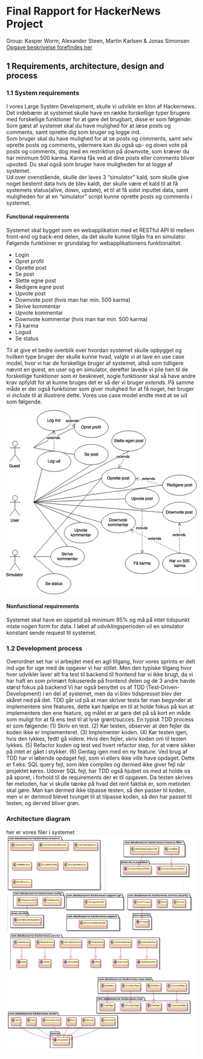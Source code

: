 # Final Rapport for HackerNews Project
Group: Kasper Worm, Alexander Steen, Martin Karlsen & Jonas Simonsen
<br>
[Opgave beskrivelse forefindes her](https://github.com/datsoftlyngby/soft2017fall-lsd-teaching-material/blob/master/assignments/08-Project_report.md)

## 1 Requirements, architecture, design and process
### 1.1 System requirements
I vores Large System Development, skulle vi udvikle en klon af Hackernews. Det indebærer at systemet skulle have en række forskellige typer brugere med forskellige funktioner for at gøre det brugbart, disse er som følgende: <br>
Som gæst af systemet skal du have mulighed for at læse posts og comments, samt oprette dig som bruger og logge ind. <br>
Som bruger skal du have mulighed for at se posts og comments, samt selv oprette posts og comments, ydermere kan du også up- og down vote på posts og comments, dog med en restriktion på downvote, som kræver du har minimum 500 karma. Karma fås ved at dine posts eller comments bliver upvoted. Du skal også som bruger have muligheden for at logge af systemet. <br>
Ud over ovenstående, skulle der laves 3 “simulator” kald, som skulle give noget bestemt data hvis de blev kaldt, der skulle være et kald til at få systemets status(alive, down, update), et til at få sidst inputtet data, samt muligheden for at en “simulator” script kunne oprette posts og comments i systemet.<br>

#### Functional requirements
Systemet skal bygget som en webapplikation med et RESTful API til mellem front-end og back-end delen, da det skulle kunne tilgås fra en simulator. Følgende funktioner er grundalag for webapplikationens funktionalitet. 

* Login
* Opret profil
* Oprette post
* Se post
* Slette egne post
* Redigere egne post
* Upvote post
* Downvote post (hvis man har min. 500 karma)
* Skrive kommentar
* Upvote kommentar
* Downvote kommentar (hvis man har min. 500 karma)
* Få karma
* Logud
* Se status

Til at give et bedre overblik over hvordan systemet skulle opbygget og hvilken type bruger der skulle kunne hvad, valgte vi at lave en use case model, hvor vi har de forskellige bruger af systemet, altså som tidligere nævnt en guest, en user og en simulator, derefter lavede vi pile hen til de forskellige funktioner som er beskrevet, nogle funktioner skal så have andre krav opfyldt for at kunne bruges det er så der vi bruger *extends*. 
På samme måde er der også funktioner som giver mulighed for at få noget, her bruger vi *include* til at illustrere dette. Vores use case model endte med at se ud som følgende.

![use case model](https://github.com/Databasserne/HackerNews-Requirements/blob/master/Pictures/UseCaseDiagram.png)

#### Nonfunctional requirements
Systemet skal have en oppetid på minimum 95% og må på intet tidspunkt miste nogen form for data. I løbet af udviklingsperioden vil en simulator konstant sende request til systemet. 

### 1.2 Development process

Overordnet set har vi arbejdet med en agil tilgang, hvor vores sprints er delt ind uge for uge med de opgaver vi har stillet. Men den typiske tilgang hvor hver udvikler laver alt fra test til backend til frontend har vi ikke brugt, da vi har haft en som primært fokuserede på frontend delen og de 3 andre havde størst fokus på backend
Vi har også benyttet os af TDD (Test-Driven-Development) i en del af systemet, men da vi blev tidspresset blev der skåret ned på det. TDD går ud på at man skriver tests før man begynder at implementere sine features, dette kan hjælpe en til at holde fokus på kun at implementere den ene feature, og målet er at gøre det på så kort en måde som muligt for at få ens test til at lyse grønt/succes.
En typisk TDD process er som følgende: (1) Skriv en test. (2) Kør testen, observer at den fejler da koden ikke er implementeret. (3) Implementer koden. (4) Kør testen igen, hvis den lykkes, fedt! gå videre. Hvis den fejler, skriv koden om til testen lykkes. (5) Refactor koden og test ved hvert refactor step, for at være sikker på intet er gået i stykker. (6) Gentag igen med en ny feature. 
Ved brug af TDD har vi løbende opdaget fejl, som vi ellers ikke ville have opdaget. Dette er f.eks. SQL query fejl, som ikke compiles og dermed ikke giver fejl når projektet køres.
Udover SQL fejl, har TDD også hjulpet os med at holde os på sporet, i forhold til de requirements der er til opgaven. Da testen skrives før metoden, har vi skulle tænke på hvad det rent faktisk er, som metoden skal gøre. Man kan dermed ikke tilpasse testen, så den passer til koden, men vi er derimod blevet tvunget til at tilpasse koden, så den har passet til testen, og derved bliver grøn.

### Architecture diagram
her er vores filer i systemet
![Class-Diagram](https://github.com/Databasserne/HackerNews-Requirements/blob/master/Pictures/class-diagram.png)


